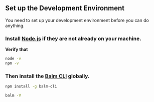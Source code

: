## Set up the Development Environment

You need to set up your development environment before you can do anything.

### Install [Node.js](https://nodejs.org/en/download/) if they are not already on your machine.

__Verify that__

```sh
node -v
npm -v
```

### Then install the [Balm CLI](https://github.com/balmjs/balm-cli) globally.

```sh
npm install -g balm-cli

balm -V
```
